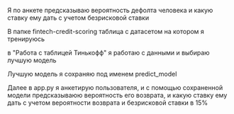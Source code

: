 Я по анкете предсказываю вероятность дефолта человека и какую ставку ему дать с учетом безрисковой ставки


В папке fintech-credit-scoring таблица с датасетом на котором я тренируюсь


в "Работа с таблицей Тинькофф" я работаю с данными и выбираю лучшую модель


Лучшую модель я сохраняю под именем predict_model


Далее в app.py я анкетирую пользователя, и с помощью сохраненной модели предсказываюю вероятность его возврата, 
и какую ставку ему дать с учетом вероятности возврата и безрисковой ставки в 15%

